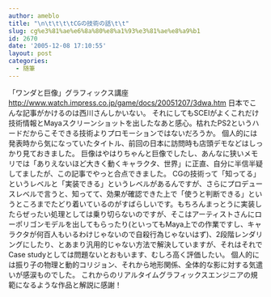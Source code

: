 ```yaml
---
author: ameblo
title: "\n\t\t\t\tCGの技術の話\t\t"
slug: cg%e3%81%ae%e6%8a%80%e8%a1%93%e3%81%ae%e8%a9%b1
id: 2670
date: '2005-12-08 17:10:55'
layout: post
categories:
  - 随筆
---
```


「ワンダと巨像」グラフィックス講座 http://www.watch.impress.co.jp/game/docs/20051207/3dwa.htm 日本でこんな記事がかけるのは西川さんしかいない。 それにしてもSCEIがよくこれだけ技術情報とMayaスクリーンショットを出したなあと感心。枯れたPS2というハードだからこそできる技術よりプロモーションではないだろうか。 個人的には発表時から気になっていたタイトル、前回の日本に訪問時も店頭デモなどはしっかり見ておきました。 巨像はやはりちゃんと巨像でしたし、あんなに狭いメモリでは「ありえないほど大きく動くキャラクタ、世界」に正直、自分に半信半疑してましたが、この記事でやっと合点できました。 CGの技術って「知ってる」というレベルと「実装できる」というレベルがあるんですが、さらにプロデュースレベルで言うと、知ってて、効果が確認できた上で「使うと判断できる」というところまでたどり着いているのがすばらしいです。もちろんまっとうに実装したらぜったい処理としては乗り切らないのですが、そこはアーティストさんにローポリゴンモデルを出してもらったり(といってもMaya上での作業ですし、キャラクタが何百人もいるわけじゃないので自殺行為じゃないはず)、2段階レンダリングにしたり、とあまり汎用的じゃない方法で解決していますが、それはそれでCase studyとしては問題ないとおもいます、むしろ高く評価したい。 個人的には振り子の物理と動的コリジョン、それから地形関係、全体的な影に対する気遣いが感涙ものでした。 これからのリアルタイムグラフィックスエンジニアの規範になるような作品と解説に感謝！